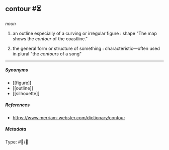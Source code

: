 ## contour  #⏳ 

_noun_

1. an outline especially of a curving or irregular figure : shape
   "The map shows the _contour_ of the coastline."

2. the general form or structure of something : characteristic—often used in plural
   "the _contours_ of a song"

___

##### Synonyms

-   [[figure]]
-   [[outline]]
-   [[silhouette]]

##### References

- https://www.merriam-webster.com/dictionary/contour

##### Metadata

Type: #💬/💬 